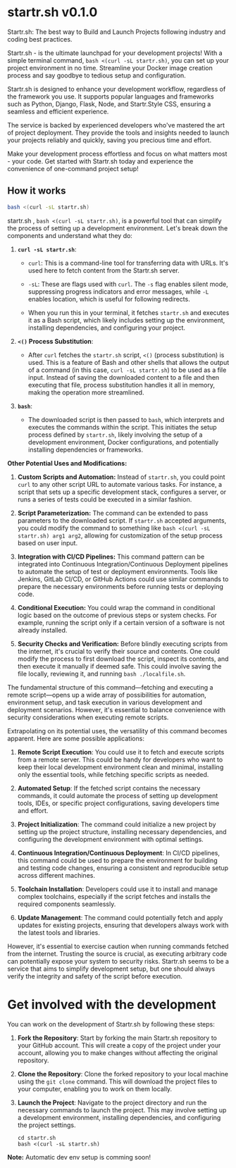 # startr.sh v0.1.0

Startr.sh: The best way to Build and Launch Projects following industry and coding best practices. 

Startr.sh - is the ultimate launchpad for your development projects! With a simple terminal command, `bash <(curl -sL startr.sh)`, you can set up your project environment in no time. Streamline your Docker image creation process and say goodbye to tedious setup and configuration.

Startr.sh is designed to enhance your development workflow, regardless of the framework you use. It supports popular languages and frameworks such as Python, Django, Flask, Node, and Startr.Style CSS, ensuring a seamless and efficient experience.

The service is backed by experienced developers who've mastered the art of project deployment. They provide the tools and insights needed to launch your projects reliably and quickly, saving you precious time and effort.

Make your development process effortless and focus on what matters most - your code. Get started with Startr.sh today and experience the convenience of one-command project setup!

## How it works

```sh
bash <(curl -sL startr.sh)
```

startr.sh , `bash <(curl -sL startr.sh)`, is a powerful tool that can simplify the process of setting up a development environment. Let's break down the components and understand what they do:


1. **`curl -sL startr.sh`**: 
      - `curl`: This is a command-line tool for transferring data with URLs. It's used here to fetch content from the Startr.sh server.

   - `-sL`: These are flags used with `curl`. The `-s` flag enables silent mode, suppressing progress indicators and error messages, while `-L` enables location, which is useful for following redirects.

   - When you run this in your terminal, it fetches `startr.sh` and executes it as a Bash script, which likely includes setting up the environment, installing dependencies, and configuring your project.


2. **`<()` Process Substitution**: 
   - After `curl` fetches the `startr.sh` script, `<()` (process substitution) is used. This is a feature of Bash and other shells that allows the output of a command (in this case, `curl -sL startr.sh`) to be used as a file input. Instead of saving the downloaded content to a file and then executing that file, process substitution handles it all in memory, making the operation more streamlined.

3. **`bash`**: 
   - The downloaded script is then passed to `bash`, which interprets and executes the commands within the script. This initiates the setup process defined by `startr.sh`, likely involving the setup of a development environment, Docker configurations, and potentially installing dependencies or frameworks.

**Other Potential Uses and Modifications:**

1. **Custom Scripts and Automation:**
   Instead of `startr.sh`, you could point `curl` to any other script URL to automate various tasks. For instance, a script that sets up a specific development stack, configures a server, or runs a series of tests could be executed in a similar fashion.

2. **Script Parameterization:**
   The command can be extended to pass parameters to the downloaded script. If `startr.sh` accepted arguments, you could modify the command to something like `bash <(curl -sL startr.sh) arg1 arg2`, allowing for customization of the setup process based on user input.

3. **Integration with CI/CD Pipelines:**
   This command pattern can be integrated into Continuous Integration/Continuous Deployment pipelines to automate the setup of test or deployment environments. Tools like Jenkins, GitLab CI/CD, or GitHub Actions could use similar commands to prepare the necessary environments before running tests or deploying code.

4. **Conditional Execution:**
   You could wrap the command in conditional logic based on the outcome of previous steps or system checks. For example, running the script only if a certain version of a software is not already installed.

5. **Security Checks and Verification:**
   Before blindly executing scripts from the internet, it's crucial to verify their source and contents. One could modify the process to first download the script, inspect its contents, and then execute it manually if deemed safe. This could involve saving the file locally, reviewing it, and running `bash ./localfile.sh`.

The fundamental structure of this command—fetching and executing a remote script—opens up a wide array of possibilities for automation, environment setup, and task execution in various development and deployment scenarios. However, it's essential to balance convenience with security considerations when executing remote scripts.




Extrapolating on its potential uses, the versatility of this command becomes apparent. Here are some possible applications:

1. **Remote Script Execution**: You could use it to fetch and execute scripts from a remote server. This could be handy for developers who want to keep their local development environment clean and minimal, installing only the essential tools, while fetching specific scripts as needed.

2. **Automated Setup**: If the fetched script contains the necessary commands, it could automate the process of setting up development tools, IDEs, or specific project configurations, saving developers time and effort.

3. **Project Initialization**: The command could initialize a new project by setting up the project structure, installing necessary dependencies, and configuring the development environment with optimal settings.

4. **Continuous Integration/Continuous Deployment**: In CI/CD pipelines, this command could be used to prepare the environment for building and testing code changes, ensuring a consistent and reproducible setup across different machines.

5. **Toolchain Installation**: Developers could use it to install and manage complex toolchains, especially if the script fetches and installs the required components seamlessly.

6. **Update Management**: The command could potentially fetch and apply updates for existing projects, ensuring that developers always work with the latest tools and libraries.

However, it's essential to exercise caution when running commands fetched from the internet. Trusting the source is crucial, as executing arbitrary code can potentially expose your system to security risks. Startr.sh seems to be a service that aims to simplify development setup, but one should always verify the integrity and safety of the script before execution.


# Get involved with the development

You can work on the development of Startr.sh by following these steps:

1. **Fork the Repository**: Start by forking the main Startr.sh repository to your GitHub account. This will create a copy of the project under your account, allowing you to make changes without affecting the original repository.

2. **Clone the Repository**: Clone the forked repository to your local machine using the `git clone` command. This will download the project files to your computer, enabling you to work on them locally.

3. **Launch the Project**: Navigate to the project directory and run the necessary commands to launch the project. This may involve setting up a development environment, installing dependencies, and configuring the project settings.

   ```
   cd startr.sh
   bash <(curl -sL startr.sh)
   ```

**Note:** Automatic dev env setup is comming soon!